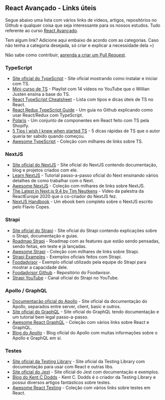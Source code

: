 ## React Avançado - Links úteis

Segue abaixo uma lista com vários links de vídeos, artigos, repositórios no Github e qualquer coisa que seja interessante para os nossos estudos. Tudo referente ao curso [React Avançado](https://reactavancado.com.br/).

Tem algum link? Adicione aqui embaixo de acordo com as categorias. Caso não tenha a categoria desejada, só criar e explicar a necessidade dela =)

Não sabe como contribuir, [aprenda a criar um Pull Request](https://www.digitalocean.com/community/tutorials/como-criar-um-pull-request-no-github-pt).

### TypeScript

- [Site oficial do TypeScript](https://www.typescriptlang.org/) - Site oficial mostrando como instalar e iniciar com TS.
- [Mini-curso de TS](https://www.youtube.com/watch?v=mRixno_uE2o&list=PLlAbYrWSYTiPanrzauGa7vMuve7_vnXG_) - Playlist com 14 vídeos no YouTube que o Willian Justen ensina a base do TS.
- [React TypeScript Cheatsheet](https://react-typescript-cheatsheet.netlify.app/) - Lista com tipos e dicas úteis de TS no React.
- [React Redux TypeScript Guide](https://github.com/piotrwitek/react-redux-typescript-guide) - Um guia no Github explicando como usar React/Redux com TypeScript.
- [Polaris](https://github.com/Shopify/polaris-react) - Um conjunto de componentes em React feito com TS pela Shopify.
- [5 Tips I wish I knew when started TS](https://codeburst.io/five-tips-i-wish-i-knew-when-i-started-with-typescript-c9e8609029db) - 5 dicas rápidas de TS que o autor queria ter sabido quando começou.
- [Awesome TypeScript](https://github.com/dzharii/awesome-typescript) - Coleção com milhares de links sobre TS.

### NextJS

- [Site oficial do NextJS](https://nextjs.org/) - Site oficial do NextJS contendo documentação, blog e projetos criados com ele.
- [Learn NextJS](https://nextjs.org/learn/basics/create-nextjs-app) - Tutorial passo-a-passo oficial do Next ensinando vários detalhes de como trabalhar com o Next.
- [Awesome NextJS](https://github.com/unicodeveloper/awesome-nextjs) - Coleção com milhares de links sobre NextJS.
- [The Latest in Next.js 9.4 by Tim Neutkens](https://www.youtube.com/watch?v=UD98x-2mido) - Vídeo da palestra da ReactEurope 2020 que o co-criador do NextJS fez.
- [NextJS Handbook](https://www.freecodecamp.org/news/the-next-js-handbook/) - Um ebook bem completo sobre o NextJS escrito pelo Flavio Copes.

### Strapi

- [Site oficial do Strapi](https://strapi.io/) - Site oficial do Strapi contendo explicações sobre o Strapi, documentação e guias.
- [Roadmap Strapi](https://portal.productboard.com/strapi/1-public-roadmap/tabs/4-testing) - Roadmap com as features que estão sendo pensadas, sendo feitas, em teste e já lançadas.
- [Awesome Strapi](https://github.com/strapi/awesome-strapi) - Coleção com milhares de links sobre Strapi.
- [Strapi Examples](https://github.com/strapi/strapi-examples) - Exemplos oficiais feitos com Strapi.
- [Foodadvisor](https://foodadvisor.strapi.io/) - Exemplo oficial utilizado pela equipe do Strapi para mostrar a capacidade dele.
- [Foodadvisor Github](https://github.com/strapi/foodadvisor) - Repositório do Foodavisor.
- [Strapi YouTube](https://www.youtube.com/strapi) - Canal oficial do Strapi no YouTube.

### Apollo / GraphQL

- [Documentação oficial do Apollo](https://www.apollographql.com/docs/) - Site oficial da documentação do Apollo, separados entre server, client, basic e outros.
- [Site oficial do GraphQL](https://graphql.org/) - Site oficial do GraphQL tendo documentação e um tutorial bem legal passo-a-passo.
- [Awesome React GraphQL](https://github.com/hasura/awesome-react-graphql) - Coleção com vários links sobre React e GraphQL.
- [Blog do Apollo](https://www.apollographql.com/blog/) - Blog oficial do Apollo com muitas informações sobre o Apollo e GraphQL em si.

### Testes

- [Site oficial da Testing Library](https://testing-library.com/) - Site oficial da Testing Library com documentação para usar com React e outras libs.
- [Site oficial do Jest](https://jestjs.io/) - Site oficial do Jest com documentação e exemplos.
- [Blog do Kent C Dodds](https://kentcdodds.com/blog/) - Kent C. Dodds é o criador da Testing Library e possui diversos artigos fantásticos sobre testes.
- [Awesome React Testing](https://github.com/infinitered/awesome-react-testing) - Coleção com vários links sobre testes em React.
